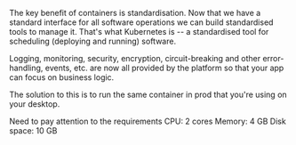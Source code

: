 The key benefit of containers is standardisation. Now that we have a standard interface for all software
operations we can build standardised tools to manage it. That's what
Kubernetes is -- a standardised tool for scheduling (deploying and
running) software.

Logging, monitoring, security, encryption, circuit-breaking and other error-handling, events, etc. are
now all provided by the platform so that your app can focus on business
logic.

The solution to this is to run the same container in prod that you're
using on your desktop.

Need to pay attention to the requirements
    CPU: 2 cores
    Memory: 4 GB
    Disk space: 10 GB
